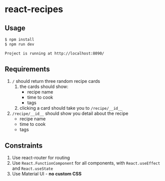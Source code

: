 # react-recipes

## Usage

```bash
$ npm install
$ npm run dev

Project is running at http://localhost:8090/
```

## Requirements

1. `/` should return three random recipe cards
   1. the cards should show:
      - recipe name
      - time to cook
      - tags
   2. clicking a card should take you to `/recipe/__id__`
2. `/recipe/__id__` should show you detail about the recipe
    - recipe name
    - time to cook
    - tags

## Constraints

1. Use react-router for routing
2. Use `React.FunctionComponent` for all components, with `React.useEffect` and `React.useState`
3. Use Material UI - **no custom CSS**
